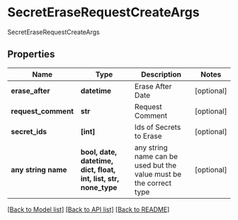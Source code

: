 # SecretEraseRequestCreateArgs

SecretEraseRequestCreateArgs

## Properties
Name | Type | Description | Notes
------------ | ------------- | ------------- | -------------
**erase_after** | **datetime** | Erase After Date | [optional] 
**request_comment** | **str** | Request Comment | [optional] 
**secret_ids** | **[int]** | Ids of Secrets to Erase | [optional] 
**any string name** | **bool, date, datetime, dict, float, int, list, str, none_type** | any string name can be used but the value must be the correct type | [optional]

[[Back to Model list]](../README.md#documentation-for-models) [[Back to API list]](../README.md#documentation-for-api-endpoints) [[Back to README]](../README.md)


